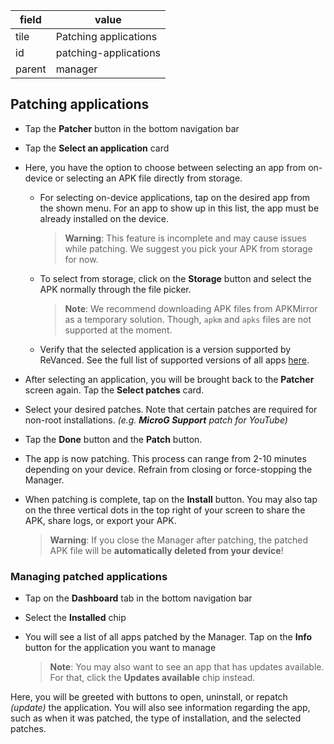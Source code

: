 | field | value |
| --- | --- |
| tile | Patching applications |
| id | patching-applications |
| parent | manager |


## Patching applications
- Tap the **Patcher** button in the bottom navigation bar
- Tap the **Select an application** card
- Here, you have the option to choose between selecting an app from on-device or selecting an APK file directly from storage.
   * For selecting on-device applications, tap on the desired app from the shown menu. For an app to show up in this list, the app must be already installed on the device.
     > **Warning**: This feature is incomplete and may cause issues while patching. We suggest you pick your APK from storage for now.
   * To select from storage, click on the **Storage** button and select the APK normally through the file picker.
     > **Note**: We recommend downloading APK files from APKMirror as a temporary solution. Though, `apkm` and `apks` files are not supported at the moment.
   * Verify that the selected application is a version supported by ReVanced. See the full list of supported versions of all apps [here](https://github.com/revanced/revanced-patches#-patches).
- After selecting an application, you will be brought back to the **Patcher** screen again. Tap the **Select patches** card.
- Select your desired patches. Note that certain patches are required for non-root installations. *(e.g. **MicroG Support** patch for YouTube)*
- Tap the **Done** button and the **Patch** button.
- The app is now patching. This process can range from 2-10 minutes depending on your device. Refrain from closing or force-stopping the Manager.
- When patching is complete, tap on the **Install** button. You may also tap on the three vertical dots in the top right of your screen to share the APK, share logs, or export your APK.

   > **Warning**: If you close the Manager after patching, the patched APK file will be **automatically deleted from your device**!


### Managing patched applications
- Tap on the **Dashboard** tab in the bottom navigation bar
- Select the **Installed** chip
- You will see a list of all apps patched by the Manager. Tap on the **Info** button for the application you want to manage

   > **Note**: You may also want to see an app that has updates available. For that, click the **Updates available** chip instead.

Here, you will be greeted with buttons to open, uninstall, or repatch *(update)* the application. You will also see information regarding the app, such as when it was patched, the type of installation, and the selected patches.